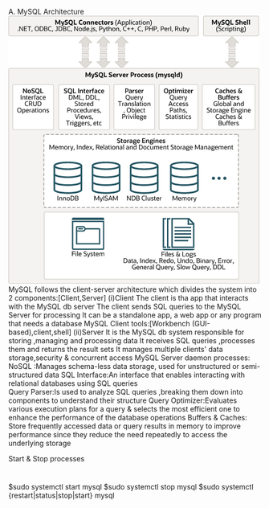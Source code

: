 A. MySQL Architecture
![img.png](img.png)
MySQL follows the client-server architecture which divides the system into 2 components:[Client,Server]
(i)Client
 The client is tha app that interacts with the MySQL db server
 The client sends SQL queries to the MySQL Server for processing
 It can be a standalone app, a web app or any program that needs a database
 MySQL Client tools:[Workbench (GUI-based),client,shell]
(ii)Server
 It is the MySQL db system responsible for storing ,managing and processing data
 It receives SQL queries ,processes them and returns the result sets
 It manages multiple clients' data storage,security & concurrent access
 MySQL Server daemon processes:
    NoSQL :Manages schema-less data storage, used for unstructured or semi-structured data
    SQL Interface:An interface that enables interacting with relational databases using
                  SQL queries  
    Query Parser:Is used to analyze SQL queries ,breaking them down into components to 
                 understand their structure
    Query Optimizer:Evaluates various execution plans for a query & selects the most efficient
                    one to enhance the performance of the database operations
   Buffers & Caches: Store frequently accessed data or query results in memory to improve performance
                    since they reduce the need repeatedly to access the underlying storage

Start & Stop processes
#
$sudo systemctl start mysql
$sudo systemctl stop mysql
$sudo systemctl {restart|status|stop|start} mysql

